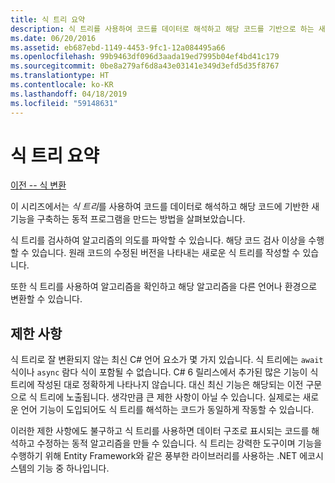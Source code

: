```yaml
---
title: 식 트리 요약
description: 식 트리를 사용하여 코드를 데이터로 해석하고 해당 코드를 기반으로 하는 새 기능을 빌드하는 동적 프로그램을 만드는 방법을 요약합니다.
ms.date: 06/20/2016
ms.assetid: eb687ebd-1149-4453-9fc1-12a084495a66
ms.openlocfilehash: 99b9463df096d3aada19ed7995b04ef4bd41c179
ms.sourcegitcommit: 0be8a279af6d8a43e03141e349d3efd5d35f8767
ms.translationtype: HT
ms.contentlocale: ko-KR
ms.lasthandoff: 04/18/2019
ms.locfileid: "59148631"
---
```

# <a name="expression-trees-summary"></a>식 트리 요약

[이전 -- 식 변환](expression-trees-translating.md)

이 시리즈에서는 *식 트리*를 사용하여 코드를 데이터로 해석하고 해당 코드에 기반한 새 기능을 구축하는 동적 프로그램을 만드는 방법을 살펴보았습니다.

식 트리를 검사하여 알고리즘의 의도를 파악할 수 있습니다. 해당 코드 검사 이상을 수행할 수 있습니다. 원래 코드의 수정된 버전을 나타내는 새로운 식 트리를 작성할 수 있습니다.

또한 식 트리를 사용하여 알고리즘을 확인하고 해당 알고리즘을 다른 언어나 환경으로 변환할 수 있습니다. 

## <a name="limitations"></a>제한 사항

식 트리로 잘 변환되지 않는 최신 C# 언어 요소가 몇 가지 있습니다. 식 트리에는 `await` 식이나 `async` 람다 식이 포함될 수 없습니다. C# 6 릴리스에서 추가된 많은 기능이 식 트리에 작성된 대로 정확하게 나타나지 않습니다. 대신 최신 기능은 해당되는 이전 구문으로 식 트리에 노출됩니다. 생각만큼 큰 제한 사항이 아닐 수 있습니다. 실제로는 새로운 언어 기능이 도입되어도 식 트리를 해석하는 코드가 동일하게 작동할 수 있습니다.

이러한 제한 사항에도 불구하고 식 트리를 사용하면 데이터 구조로 표시되는 코드를 해석하고 수정하는 동적 알고리즘을 만들 수 있습니다. 식 트리는 강력한 도구이며 기능을 수행하기 위해 Entity Framework와 같은 풍부한 라이브러리를 사용하는 .NET 에코시스템의 기능 중 하나입니다.

